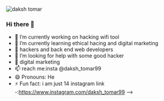![daksh tomar](https://user-images.githubusercontent.com/121450622/210131182-1c2d628d-9e2a-445f-ad57-635e1caffd75.png)
### Hi there 👋
- 🔭 I’m currently working on hacking wifi tool
- 🌱 I’m currently learning ethical hacing and digital marketing
- 👯 hackers and back end web developers
- 🤔 I’m looking for help with some good hacker
- 💬 digital marketing
- 📫 reach me:insta @daksh_tomar99
- 😄 Pronouns: He
- ⚡ Fun fact: i am just 14
instagram link -:https://www.instagram.com/daksh_tomar99
-->
